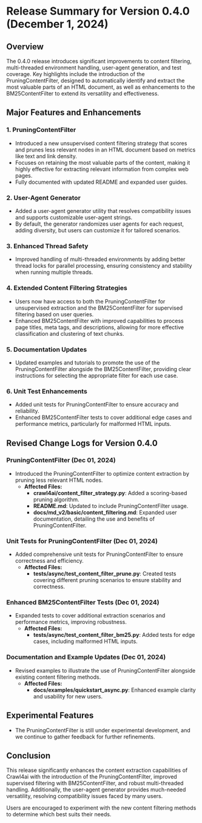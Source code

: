 # Release Summary for Version 0.4.0 (December 1, 2024)

## Overview
The 0.4.0 release introduces significant improvements to content filtering, multi-threaded environment handling, user-agent generation, and test coverage. Key highlights include the introduction of the PruningContentFilter, designed to automatically identify and extract the most valuable parts of an HTML document, as well as enhancements to the BM25ContentFilter to extend its versatility and effectiveness.

## Major Features and Enhancements

### 1. PruningContentFilter
- Introduced a new unsupervised content filtering strategy that scores and prunes less relevant nodes in an HTML document based on metrics like text and link density.
- Focuses on retaining the most valuable parts of the content, making it highly effective for extracting relevant information from complex web pages.
- Fully documented with updated README and expanded user guides.

### 2. User-Agent Generator
- Added a user-agent generator utility that resolves compatibility issues and supports customizable user-agent strings.
- By default, the generator randomizes user agents for each request, adding diversity, but users can customize it for tailored scenarios.

### 3. Enhanced Thread Safety
- Improved handling of multi-threaded environments by adding better thread locks for parallel processing, ensuring consistency and stability when running multiple threads.

### 4. Extended Content Filtering Strategies
- Users now have access to both the PruningContentFilter for unsupervised extraction and the BM25ContentFilter for supervised filtering based on user queries.
- Enhanced BM25ContentFilter with improved capabilities to process page titles, meta tags, and descriptions, allowing for more effective classification and clustering of text chunks.

### 5. Documentation Updates
- Updated examples and tutorials to promote the use of the PruningContentFilter alongside the BM25ContentFilter, providing clear instructions for selecting the appropriate filter for each use case.

### 6. Unit Test Enhancements
- Added unit tests for PruningContentFilter to ensure accuracy and reliability.
- Enhanced BM25ContentFilter tests to cover additional edge cases and performance metrics, particularly for malformed HTML inputs.

## Revised Change Logs for Version 0.4.0

### PruningContentFilter (Dec 01, 2024)
- Introduced the PruningContentFilter to optimize content extraction by pruning less relevant HTML nodes.
  - **Affected Files:**
    - **crawl4ai/content_filter_strategy.py**: Added a scoring-based pruning algorithm.
    - **README.md**: Updated to include PruningContentFilter usage.
    - **docs/md_v2/basic/content_filtering.md**: Expanded user documentation, detailing the use and benefits of PruningContentFilter.

### Unit Tests for PruningContentFilter (Dec 01, 2024)
- Added comprehensive unit tests for PruningContentFilter to ensure correctness and efficiency.
  - **Affected Files:**
    - **tests/async/test_content_filter_prune.py**: Created tests covering different pruning scenarios to ensure stability and correctness.

### Enhanced BM25ContentFilter Tests (Dec 01, 2024)
- Expanded tests to cover additional extraction scenarios and performance metrics, improving robustness.
  - **Affected Files:**
    - **tests/async/test_content_filter_bm25.py**: Added tests for edge cases, including malformed HTML inputs.

### Documentation and Example Updates (Dec 01, 2024)
- Revised examples to illustrate the use of PruningContentFilter alongside existing content filtering methods.
  - **Affected Files:**
    - **docs/examples/quickstart_async.py**: Enhanced example clarity and usability for new users.

## Experimental Features
- The PruningContentFilter is still under experimental development, and we continue to gather feedback for further refinements.

## Conclusion
This release significantly enhances the content extraction capabilities of Crawl4ai with the introduction of the PruningContentFilter, improved supervised filtering with BM25ContentFilter, and robust multi-threaded handling. Additionally, the user-agent generator provides much-needed versatility, resolving compatibility issues faced by many users.

Users are encouraged to experiment with the new content filtering methods to determine which best suits their needs.